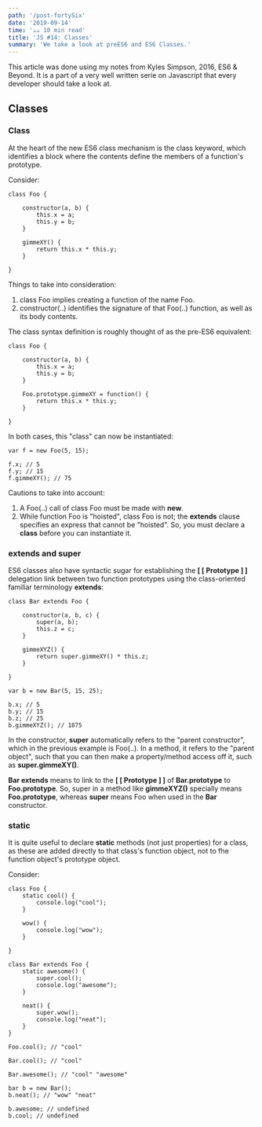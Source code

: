 ```yaml
---
path: '/post-fortySix'
date: '2019-09-14'
time: '☕️☕️ 10 min read'
title: 'JS #14: Classes'
summary: 'We take a look at preES6 and ES6 Classes.'
---
```


This article was done using my notes from Kyles Simpson, 2016, ES6 & Beyond. It is a part of a very well written serie on Javascript that every developer should take a look at.

## Classes

### Class

At the heart of the new ES6 class mechanism is the class keyword, which identifies a block where the contents define the members of a function's prototype.

Consider:

```
class Foo {

    constructor(a, b) {
        this.x = a;
        this.y = b;
    }

    gimmeXY() {
        return this.x * this.y;
    }

}
```

Things to take into consideration:

1. class Foo implies creating a function of the name Foo.
2. constructor(..) identifies the signature of that Foo(..) function, as well as its body contents.

The class syntax definition is roughly thought of as the pre-ES6 equivalent:

```
class Foo {

    constructor(a, b) {
        this.x = a;
        this.y = b;
    }

    Foo.prototype.gimmeXY = function() {
        return this.x * this.y;
    }

}
```

In both cases, this "class" can now be instantiated:

```
var f = new Foo(5, 15);

f.x; // 5
f.y; // 15
f.gimmeXY(); // 75
```

Cautions to take into account:

1. A Foo(..) call of class Foo must be made with **new**.
2. While function Foo is "hoisted", class Foo is not; the **extends** clause specifies an express that cannot be "hoisted". So, you must declare a **class** before you can instantiate it.

### extends and super

ES6 classes also have syntactic sugar for establishing the **[ [ Prototype ] ]** delegation link between two function prototypes using the class-oriented familiar terminology **extends**:

```
class Bar extends Foo {

    constructor(a, b, c) {
        super(a, b);
        this.z = c;
    }

    gimmeXYZ() {
        return super.gimmeXY() * this.z;
    }

}

var b = new Bar(5, 15, 25);

b.x; // 5
b.y; // 15
b.z; // 25
b.gimmeXYZ(); // 1875
```

In the constructor, **super** automatically refers to the "parent constructor", which in the previous example is Foo(..). In a method, it refers to the "parent object", such that you can then make a property/method access off it, such as **super.gimmeXY()**.

**Bar extends** means to link to the **[ [ Prototype ] ]** of **Bar.prototype** to **Foo.prototype**. So, super in a method like **gimmeXYZ()** specially means **Foo.prototype**, whereas **super** means Foo when used in the **Bar** constructor.

### static

It is quite useful to declare **static** methods (not just properties) for a class, as these are added directly to that class's function object, not to fhe function object's prototype object.

Consider:

```
class Foo {
    static cool() {
        console.log("cool");
    }

    wow() {
        console.log("wow");
    }

}

class Bar extends Foo {
    static awesome() {
        super.cool();
        console.log("awesome");
    }

    neat() {
        super.wow();
        console.log("neat");
    }
}

Foo.cool(); // "cool"

Bar.cool(); // "cool"

Bar.awesome(); // "cool" "awesome"

bar b = new Bar();
b.neat(); // "wow" "neat"

b.awesome; // undefined
b.cool; // undefined
```
